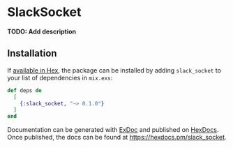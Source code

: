 # SlackSocket

**TODO: Add description**

## Installation

If [available in Hex](https://hex.pm/docs/publish), the package can be installed
by adding `slack_socket` to your list of dependencies in `mix.exs`:

```elixir
def deps do
  [
    {:slack_socket, "~> 0.1.0"}
  ]
end
```

Documentation can be generated with [ExDoc](https://github.com/elixir-lang/ex_doc)
and published on [HexDocs](https://hexdocs.pm). Once published, the docs can
be found at <https://hexdocs.pm/slack_socket>.


